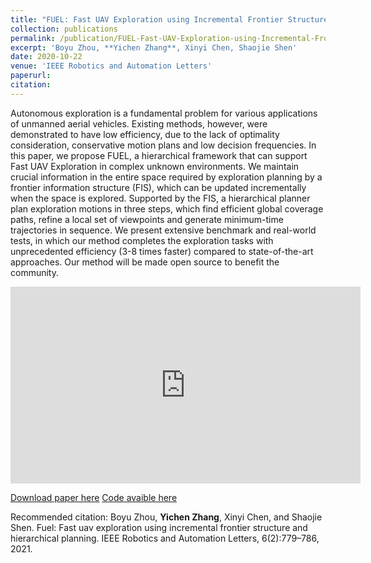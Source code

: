 ```yaml
---
title: "FUEL: Fast UAV Exploration using Incremental Frontier Structure and Hierarchical Planning"
collection: publications
permalink: /publication/FUEL-Fast-UAV-Exploration-using-Incremental-Frontier-Structure-and-Hierarchical-Planning
excerpt: 'Boyu Zhou, **Yichen Zhang**, Xinyi Chen, Shaojie Shen'
date: 2020-10-22
venue: 'IEEE Robotics and Automation Letters'
paperurl: 
citation: 
---
```


Autonomous exploration is a fundamental problem for various applications of unmanned aerial vehicles. Existing methods, however, were demonstrated to have low efficiency, due to the lack of optimality consideration, conservative motion plans and low decision frequencies. In this paper, we propose FUEL, a hierarchical framework that can support Fast UAV Exploration in complex unknown environments. We maintain crucial information in the entire space required by exploration planning by a frontier information structure (FIS), which can be updated incrementally when the space is explored. Supported by the FIS, a hierarchical planner plan exploration motions in three steps, which find efficient global coverage paths, refine a local set of viewpoints and generate minimum-time trajectories in sequence. We present extensive benchmark and real-world tests, in which our method completes the exploration tasks with unprecedented efficiency (3-8 times faster) compared to state-of-the-art approaches. Our method will be made open source to benefit the community.

<iframe width="560" height="315" src="https://www.youtube.com/embed/_dGgZUrWk-8" title="YouTube video player" frameborder="0" allow="accelerometer; autoplay; clipboard-write; encrypted-media; gyroscope; picture-in-picture" allowfullscreen></iframe>

[Download paper here](https://arxiv.org/pdf/2010.11561)
[Code avaible here](https://github.com/HKUST-Aerial-Robotics/FUEL)

Recommended citation: Boyu Zhou, **Yichen Zhang**, Xinyi Chen, and Shaojie Shen. Fuel: Fast uav exploration using incremental frontier structure and hierarchical planning. IEEE Robotics and Automation Letters, 6(2):779–786, 2021.